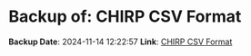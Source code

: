 # Backup of: CHIRP CSV Format

**Backup Date**: 2024-11-14 12:22:57
**Link**: [CHIRP CSV Format](https://przemienniki.net/export/chirp.csv?band=2m,70cm&country=pl&onlyworking=true)
